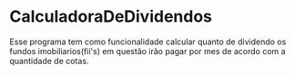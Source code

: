 # CalculadoraDeDividendos

Esse programa tem como funcionalidade calcular quanto de dividendo os 
fundos imobiliarios(fii's) em questão irão pagar por mes de acordo com a quantidade de cotas.
